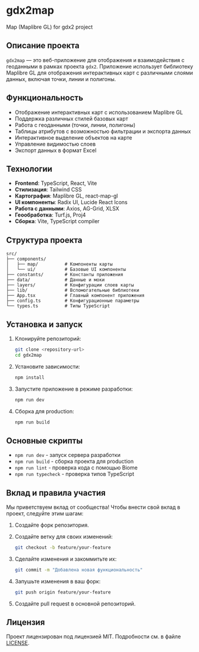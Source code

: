 # gdx2map
Map (Maplibre GL) for gdx2 project

## Описание проекта

`gdx2map` — это веб-приложение для отображения и взаимодействия с геоданными в рамках проекта `gdx2`. Приложение использует библиотеку Maplibre GL для отображения интерактивных карт с различными слоями данных, включая точки, линии и полигоны.

## Функциональность

- Отображение интерактивных карт с использованием Maplibre GL
- Поддержка различных стилей базовых карт
- Работа с геоданными (точки, линии, полигоны)
- Таблицы атрибутов с возможностью фильтрации и экспорта данных
- Интерактивное выделение объектов на карте
- Управление видимостью слоев
- Экспорт данных в формат Excel

## Технологии

- **Frontend**: TypeScript, React, Vite
- **Стилизация**: Tailwind CSS
- **Картография**: Maplibre GL, react-map-gl
- **UI компоненты**: Radix UI, Lucide React Icons
- **Работа с данными**: Axios, AG-Grid, XLSX
- **Геообработка**: Turf.js, Proj4
- **Сборка**: Vite, TypeScript compiler

## Структура проекта

```
src/
├── components/
│   ├── map/          # Компоненты карты
│   └── ui/           # Базовые UI компоненты
├── constants/        # Константы приложения
├── data/             # Данные и моки
├── layers/           # Конфигурации слоев карты
├── lib/              # Вспомогательные библиотеки
├── App.tsx           # Главный компонент приложения
├── config.ts         # Конфигурационные параметры
└── types.ts          # Типы TypeScript
```

## Установка и запуск

1. Клонируйте репозиторий:
   ```bash
   git clone <repository-url>
   cd gdx2map
   ```

2. Установите зависимости:
   ```bash
   npm install
   ```

3. Запустите приложение в режиме разработки:
   ```bash
   npm run dev
   ```

4. Сборка для production:
   ```bash
   npm run build
   ```

## Основные скрипты

- `npm run dev` - запуск сервера разработки
- `npm run build` - сборка проекта для production
- `npm run lint` - проверка кода с помощью Biome
- `npm run typecheck` - проверка типов TypeScript

## Вклад и правила участия

Мы приветствуем вклад от сообщества! Чтобы внести свой вклад в проект, следуйте этим шагам:

1. Создайте форк репозитория.
2. Создайте ветку для своих изменений:
   ```bash
   git checkout -b feature/your-feature
   ```

3. Сделайте изменения и закоммитьте их:
   ```bash
   git commit -m "Добавлена новая функциональность"
   ```

4. Запушьте изменения в ваш форк:
   ```bash
   git push origin feature/your-feature
   ```

5. Создайте pull request в основной репозиторий.

## Лицензия

Проект лицензирован под лицензией MIT. Подробности см. в файле [LICENSE](LICENSE).